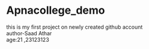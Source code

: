 # Apnacollege_demo
this is my first project on newly created github account
<br>
author-Saad Athar
<br>
age:21 ,23123123
